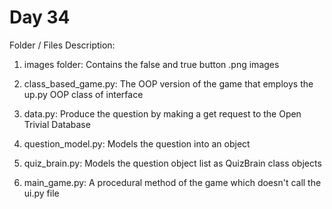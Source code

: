 # Day 34

Folder / Files Description:

1. images folder:
 Contains the false and true button .png images

2. class_based_game.py: 
The OOP version of the game that employs the up.py OOP class of interface

3. data.py:
Produce the question by making a get request to the Open Trivial Database

4. question_model.py:
Models the question into an object

5. quiz_brain.py:
Models the question object list as QuizBrain class objects

6. main_game.py:
A procedural method of the game which doesn't call the ui.py file

